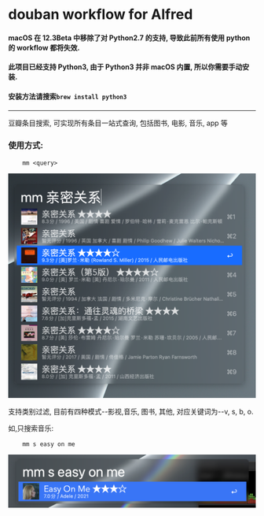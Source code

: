 # douban workflow for Alfred

#### macOS 在 12.3Beta 中移除了对 Python2.7 的支持, 导致此前所有使用 python 的 workflow 都将失效.

#### 此项目已经支持 Python3, 由于 Python3 并非 macOS 内置, 所以你需要手动安装.

#### 安装方法请搜索`brew install python3`

---

豆瓣条目搜索, 可实现所有条目一站式查询, 包括图书, 电影, 音乐, app 等

### 使用方式:

```
	mm <query>
```

![](./static/demo.png)

支持类别过滤, 目前有四种模式--影视,音乐, 图书, 其他, 对应关键词为--v, s, b, o.

如,只搜索音乐:

```
	mm s easy on me
```

![](./static/filter-mode.png)
